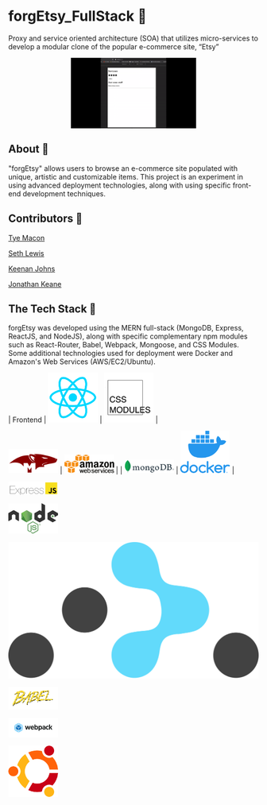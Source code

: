 # forgEtsy_FullStack :art:
Proxy and service oriented architecture (SOA) that utilizes micro-services to develop a modular clone of the popular e-commerce site, “Etsy” 

<img class="gif" style="display: block;
  margin-left: auto;
  margin-right: auto;
  width: 50%;" src="https://github.com/jkeane889/forgEtsy_FullStack/blob/master/forgEtsyBuild.gif"
/>

## About :page_with_curl:

"forgEtsy" allows users to browse an e-commerce site populated with unique, artistic and customizable items.  This project is an experiment in using advanced deployment technologies, along with using specific front-end development techniques.

## Contributors :muscle: 

[Tye Macon](https://github.com/orgs/ForgEtsy/people/tyemacon)

[Seth Lewis](https://github.com/projectLewis)

[Keenan Johns](https://github.com/FluxxField)

[Jonathan Keane](https://github.com/jkeane889)

## The Tech Stack :custard:

forgEtsy was developed using the MERN full-stack (MongoDB, Express, ReactJS, and NodeJS), along with specific complementary npm modules such as React-Router, Babel, Webpack, Mongoose, and CSS Modules.  Some additional technologies used for deployment were Docker and Amazon's Web Services (AWS/EC2/Ubuntu).

| Frontend | ![ReactJS](https://github.com/jkeane889/forgEtsy_FullStack/blob/master/technologies/ReactJS.png "ReactJS") | ![CSSModules](https://github.com/jkeane889/forgEtsy_FullStack/blob/master/technologies/CSSModules.png "CSSModules") |

![Mongoose](https://github.com/jkeane889/forgEtsy_FullStack/blob/master/technologies/mongooseLogo.png "Mongoose") | ![AWS](https://github.com/jkeane889/forgEtsy_FullStack/blob/master/technologies/amazonwebServices.png "AWS") |
|  ![MongoDB](https://github.com/jkeane889/forgEtsy_FullStack/blob/master/technologies/mongoDBlogo.png "MongoDB") | ![Docker](https://github.com/jkeane889/forgEtsy_FullStack/blob/master/technologies/dockerLogo.png "Docker") |

![ExpressJS](https://github.com/jkeane889/forgEtsy_FullStack/blob/master/technologies/expressJS.png "ExpressJS")

![NodeJS](https://github.com/jkeane889/forgEtsy_FullStack/blob/master/technologies/nodeJS.png "NodeJS")

![ReactRouter](https://github.com/jkeane889/forgEtsy_FullStack/blob/master/technologies/react-router.svg "ReactRouter")

![Babel](https://github.com/jkeane889/forgEtsy_FullStack/blob/master/technologies/babelJS.png "Babel")

![Webpack](https://github.com/jkeane889/forgEtsy_FullStack/blob/master/technologies/webpack.png "Webpack")

![Ubuntu](https://github.com/jkeane889/forgEtsy_FullStack/blob/master/technologies/UbunutuLogo.png "Ubuntu")


